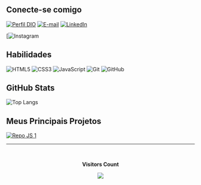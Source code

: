 ## Conecte-se comigo
[![Perfil DIO](https://img.shields.io/badge/-Meu%20Perfil%20na%20DIO-30A3DC?style=for-the-badge)](https://www.dio.me/users/alexsander9410)
[![E-mail](https://img.shields.io/badge/-Email-000?style=for-the-badge&logo=microsoft-outlook&logoColor=white)](mailto:alexsander9410@gmail.com)
[![LinkedIn](https://img.shields.io/badge/-LinkedIn-%230077B5?style=for-the-badge&logo=linkedin&logoColor=white)](https://www.linkedin.com/in/alex-sander-campos-lopes-42938521b/)

[![Instagram]((https://www.instagram.com/_alequisi?igsh=MXc5aG9iZzRnODE0bQ==))


## Habilidades
![HTML5](https://img.shields.io/badge/HTML-000?style=for-the-badge&logo=html5&logoColor=e34f26)
![CSS3](https://img.shields.io/badge/CSS3-000?style=for-the-badge&logo=css3&logoColor=30A9DC)
![JavaScript](https://img.shields.io/badge/JavaScript-000?style=for-the-badge&logo=javascript&logoColor=F1BF26)
![Git](https://img.shields.io/badge/Git-000?style=for-the-badge&logo=git&logoColor=E94D5F)
![GitHub](https://img.shields.io/badge/GitHub-000?style=for-the-badge&logo=github&logoColor=30A3DC)


## GitHub Stats
![Top Langs](https://github-readme-stats-git-masterrstaa-rickstaa.vercel.app/api/top-langs/?username=allekx&bg_color=000&border_color=30A3DC&title_color=blue&text_color=FFF&hide_title=true)


## Meus Principais Projetos


[![Repo JS 1](https://github-readme-stats.vercel.app/api/pin/?username=allekx&repo=dio-projeto-nivel-heroi&bg_color=000&border_color=30A3DC&show_icons=true&icon_color=30A3DC&title_color=blue&text_color=FFF)](https://github.com/allekx/dio-projeto-nivel-heroi)


---

<div align="center">
<br><p align="centre"><b>Visitors Count</b></p>  
<p align="center"><img align="center" src="https://profile-counter.glitch.me/{allekx}/count.svg" /></p> 
<br></div>
 
